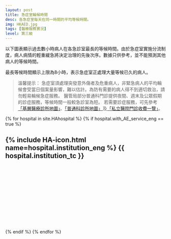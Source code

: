 ```yaml
---
layout: post
title: 急症室輪候時間
desc: 各急症室每天在同一時間的平均等候時間。
img: HKAED.jpg
tags: [醫療服務實況]
level: 第三級
---
```


以下圖表顯示過去數小時病人在各急診室最長的等候時間。由於急症室實施分流制度，病人病情的輕重緩急將決定治理的先後次序。數據只供參考，並不能預測其他病人的等候時間。

最長等候時間顯示上限為8小時，表示急症室正處理大量等候已久的病人。

> 溫馨提示：
> 急症室須處理突發意外傷者及危重病人，非緊急病人的平均輪候會受當日個案量影響，難以估計。為防有需要的病人得不到適切救治，請勿輕易輪候急症服務。
> 醫管局部分普通科門診提供夜間、週末及公眾假期的診症服務，等候時間一般較急診室為短。
> 若需要診症服務，可先參考[「基層醫療診所地圖」](../PC-Doctor-List/)、[「普通科診所地圖」](../GOPC-List/)及[「私立醫院門診收費一覽」](../Private-OPD-Price/)。

<script src="https://cdnjs.cloudflare.com/ajax/libs/jquery/3.1.0/jquery.min.js"></script>
<script src="https://cdnjs.cloudflare.com/ajax/libs/jquery-sheetrock/1.1.4/dist/sheetrock.min.js"></script>
<script src="https://cdnjs.cloudflare.com/ajax/libs/moment.js/2.20.1/moment.min.js"></script>
<script src="https://cdnjs.cloudflare.com/ajax/libs/moment.js/2.20.1/locale/zh-hk.js"></script>
<script src="https://cdnjs.cloudflare.com/ajax/libs/Chart.js/2.7.3/Chart.js"></script>

<div id="charts">
	{% for hospital in site.HAhospital %}
	{% if hospital.with_AE_service_eng == true %}
		<h2>{% include HA-icon.html name=hospital.institution_eng %}  {{ hospital.institution_tc }}</h2>
		<div name="chart-container" hosp="{{ hospital.abbrev }}" style="position: relative; height:200px;"><canvas id="chart" height="300" width="600"></canvas></div>
	{% endif %}
	{% endfor %}
</div>
<script>  
function createMatrix(N, M) {
    var matrix = new Array(N); // Array with initial size of N, not fixed!

    for (var i = 0; i < N; ++i) {
        matrix[i] = new Array(M);
    }

    return matrix;
}

var labels = [];
var dataMap = [];
var charts = [];


function loadLIVEDATA(data) {
  $.each( data.result.hospData, function( key, val ) {
    if (!charts[val.hospCode])
      return;
    var chart = charts[val.hospCode];
    chart.data.datasets[1] = {};
    chart.data.datasets[1].data = [];
    chart.data.datasets[1].data[parseInt(moment(val.hospTime).format('H'))] = parseInt(val.topWait.match(/[0-9]/g)[0]);
    chart.data.datasets[1].label = '現時最長等候時間'
    chart.data.datasets[1].backgroundColor = "rgba(255, 99, 132, 0.2)";
    console.log(parseInt(moment(val.hospTime, 'en').format('H')));
    console.log(parseInt(val.topWait.match(/[0-9]/g)[0]));
    console.log(chart.data.datasets[1].data);
    chart.update();
  });
}

function updateChart() {
    var data = {{ site.data.AEDLOG | jsonify }};
    $.each( data, function( i , val ) {
      if (parseInt(val.DOW) != moment().day())
        return;
      if (parseInt(val.DOW) == 7 && moment().day() != 0)
        return;
      labels.push(moment(val.HOD, 'H', 'en'));
      $.each( val, function( j , val2 ) {
	if (j == 'HOD' || j == 'DOW'){
          return;
	}
	if (!dataMap[j])
	  dataMap[j] = [];
        dataMap[j][val.HOD] = val2;
      });    
    });
    
    console.log(dataMap);
    console.log(labels);
    var nodes = document.getElementsByName("chart-container");
    for (var i in nodes) {    
	console.log(i);
	console.log(nodes[i]);
	var hosp = nodes[i].getAttribute("hosp");
        var chart = new Chart(nodes[i].firstChild.getContext("2d"), {
            type: 'bar',
            options: {
                responsive: true,
                maintainAspectRatio: false,
                title: {
                    display: true,
                    text: hosp + ' 急症科輪候時間'
                },
                tooltips: {
                    mode: 'x',
                    callbacks: {
                        title: null
                    }
                },
                scales: {
                    xAxes: [{
                        type: "time",
                        offset: true,
                        gridLines: {
			    display: false,
                        },
                        time: {
                            unit: 'hour',
                            stepSize: 3,
			    displayFormats: {
			    	hour: 'A h時'
			    }
                        },
                        stacked: true,
                        categoryPercentage: 1.0,
                        bounds: 'data',
                        ticks: {
			    source: 'labels'
                        }
                    }],
                    yAxes: [{
                        scaleLabel: {
                            display: true,
                            labelString: '最長等候時間（小時）'
                        },
                        stacked: false,
                        gridLines: {
                            display: false,
                        },
                        ticks: {
                            min: 0,
                            max: 8,
                            fixedStepSize: 2
                        }
                    }]
                },
                categoryPercentage: 1,

            }
        });
        chart.config.data = {
            datasets: [
                {
                    data: dataMap[hosp],
                    label: '平均最長等候時間',
                    backgroundColor: "rgba(54, 162, 235, 0.2)"
                }
            ]
        };
        chart.config.data.labels = labels;
        chart.config.options.tooltips.callbacks.title = function(tooltipItems, data) {
            // Pick first xLabel for now
            var title = '';
            var labels = data.labels;
            var labelCount = labels ? labels.length : 0;

            if (tooltipItems.length > 0) {
                var item = tooltipItems[0];

                if (item.xLabel) {
                    title = moment(item.xLabel).locale('zh_cn').format('A h時');
                } else if (labelCount > 0 && item.index < labelCount) {
                    title = labels[item.index];
                }
            }

            return title;
        };
        chart.config.options.tooltips.callbacks.label = function(tooltipItem, data) {
            if (!tooltipItem.yLabel)
	        return;
	    var label = data.datasets[tooltipItem.datasetIndex].label || '';

            if (label) {
                label += ': ';
            }
            
	    label += '等候超過 ' + Math.round(tooltipItem.yLabel) + '小時';
            return label;
        };
        console.log(chart.config);
        chart.update();
	    charts[hosp] = chart;

    }
    
	$.ajax({
	    url: "https://jsonp.afeld.me/?callback=loadLIVEDATA&url=https://www.ha.org.hk/aedwt/data/aedWtData.json",
	    dataType: "jsonp",
	    success: function( response ) {
		loadLIVEDATA( response ); // server response
	    }

	}); 
}

updateChart();
